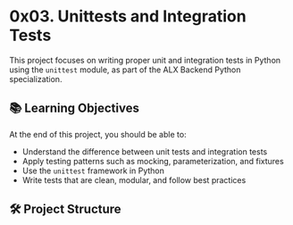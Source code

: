 # 0x03. Unittests and Integration Tests

This project focuses on writing proper unit and integration tests in Python using the `unittest` module, as part of the ALX Backend Python specialization.

## 📚 Learning Objectives

At the end of this project, you should be able to:

- Understand the difference between unit tests and integration tests
- Apply testing patterns such as mocking, parameterization, and fixtures
- Use the `unittest` framework in Python
- Write tests that are clean, modular, and follow best practices

## 🛠️ Project Structure

